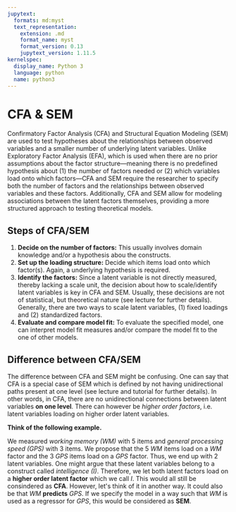 ```yaml
---
jupytext:
  formats: md:myst
  text_representation:
    extension: .md
    format_name: myst
    format_version: 0.13
    jupytext_version: 1.11.5
kernelspec:
  display_name: Python 3
  language: python
  name: python3
---
```


# CFA & SEM

Confirmatory Factor Analysis (CFA) and Structural Equation Modeling (SEM) are used to test hypotheses about the relationships between observed variables and a smaller number of underlying latent variables. Unlike Exploratory Factor Analysis (EFA), which is used when there are no prior assumptions about the factor structure—meaning there is no predefined hypothesis about (1) the number of factors needed or (2) which variables load onto which factors—CFA and SEM require the researcher to specify both the number of factors and the relationships between observed variables and these factors. Additionally, CFA and SEM allow for modeling associations between the latent factors themselves, providing a more structured approach to testing theoretical models.

## Steps of CFA/SEM

1. **Decide on the number of factors:** This usually involves domain knowledge and/or a hypothesis abou the constructs.
2. **Set up the loading structure:** Decide which items load onto which factor(s). Again, a underlying hypothesis is required.
3. **Identify the factors:** Since a latent variable is not directly measured, thereby lacking a scale unit, the decision about how to scale/identify latent variables is key in CFA and SEM. Usually, these decisions are not of statistical, but theoretical nature (see lecture for further details). Generally, there are two ways to scale latent variables, (1) fixed loadings and (2) standardized factors.
4. **Evaluate and compare model fit:** To evaluate the specified model, one can interpret model fit measures and/or compare the model fit to the one of other models.

## Difference between CFA/SEM

The difference between CFA and SEM might be confusing. One can say that CFA is a special case of SEM which is defined by not having unidirectional paths present at one level (see lecture and tutorial for further details). In other words, in CFA, there are no unidirectional connections between latent variables **on one level**. There can however be *higher order factors*, i.e. latent variables loading on higher order latent variables. 

**Think of the following example.**

We measured *working memory (WM)* with 5 items and *general processing speed (GPS)* with 3 items. We propose that the 5 *WM* items load on a *WM* factor and the 3 *GPS* items load on a *GPS* factor. Thus, we end up with 2 latent variables. One might argue that these latent variables belong to a construct called *intelligence (I)*. Therefore, we let both latent factors load on a **higher order latent factor** which we call *I*. This would all still be consindered as **CFA**. 
However, let's think of it in another way. It could also be that *WM* **predicts** *GPS*. If we specify the model in a way such that *WM* is used as a regressor for *GPS*, this would be considered as **SEM**.
